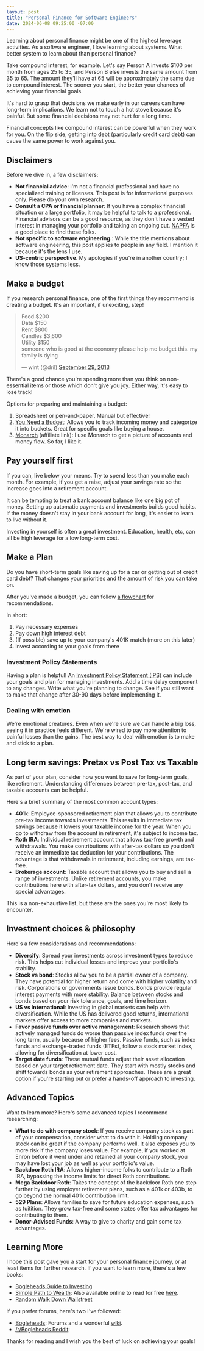 ```yaml
---
layout: post
title: "Personal Finance for Software Engineers"
date: 2024-06-08 09:25:00 -07:00
---
```


Learning about personal finance might be one of the highest leverage activities.
As a software engineer, I love learning about systems.
What better system to learn about than personal finance?

Take compound interest, for example. Let's say Person A invests $100 per month
from ages 25 to 35, and Person B else invests the same amount from 35 to 65. The
amount they’ll have at 65 will be approximately the same due to compound
interest. The sooner you start, the better your chances of achieving your
financial goals.

It's hard to grasp that decisions we make early in our careers can
have long-term implications. We learn not to touch a hot stove
because it's painful. But some financial decisions may not hurt
for a long time.

Financial concepts like compound interest can be powerful when they work for you.
On the flip side, getting into
debt (particularly credit card debt) can cause the same power to work against you.

## Disclaimers

Before we dive in, a few disclaimers:

- **Not financial advice**: I'm not a financial professional and have no
  specialized training or licenses. This post is for informational purposes
  only. Please do your own research.
- **Consult a CPA or financial planner**:
  If you have a complex financial situation or a large portfolio, it may be
  helpful to talk to a professional. Financial advisors can be a
  good resource, as they don't have a vested interest in managing
  your portfolio and taking an ongoing cut. [NAPFA](https://www.napfa.org/) is
  a good place to find these folks.
- **Not specific to
  software engineering.**: While the title mentions about software engineering,
  this post applies to people in any field. I mention it because it's the
  lens I use.
- **US-centric perspective**. My
  apologies if you're in another country; I know those systems less.

## Make a budget

If you research personal finance, one of the first things
they recommend is creating a budget. It's an important, if unexciting,
step!

<blockquote class="twitter-tweet"><p lang="en" dir="ltr">Food $200<br>Data
$150<br>Rent $800<br>Candles $3,600<br>Utility $150<br>someone who is good at
the economy please help me budget this. my family is dying</p>&mdash; wint
(@dril) <a
href="https://twitter.com/dril/status/384408932061417472?ref_src=twsrc%5Etfw">September
29, 2013</a></blockquote> <script async
src="https://platform.twitter.com/widgets.js" charset="utf-8"></script>

There's a good chance you're spending more than you
think on non-essential items or those which don't give you joy. Either
way, it's easy to lose track!

Options for preparing and maintaining a budget:

1. Spreadsheet or pen-and-paper. Manual but effective!
2. [You Need a
   Budget](https://www.ynab.com/): Allows you to track incoming money and
   categorize it into buckets. Great for specific goals
   like buying a house.
3. [Monarch](https://www.monarchmoney.com/referral/gogh9rwmnl) (affiliate link):
I use Monarch to get a picture of
accounts and money flow. So far, I like it.

## Pay yourself first

If you can, live below your means. Try to spend less than you
make each month. For example, if you get a raise, adjust your savings rate so
the increase goes into a retirement account.

It can be tempting to treat a bank account balance like one big pot of money.
Setting up automatic payments and investments builds good habits.
If the money doesn't stay in
your bank account for long, it's easier to learn to live without it.

Investing in yourself is often a great investment.
Education, health, etc, can all be high leverage for a low long-term cost.

## Make a Plan

Do you have short-term goals like saving up for a car or getting out
of credit card debt? That changes your priorities and the
amount of risk you can take on.

After you've made a budget, you can follow [a
flowchart](https://www.reddit.com/r/personalfinance/comments/4gdlu9/how_to_prioritize_spending_your_money_a_flowchart/)
for recommendations.

In short:

1. Pay necessary expenses
2. Pay down high interest debt
3. (If possible) save up to your company's 401K match (more on this later)
4. Invest according to your goals from there

### Investment Policy Statements

Having a plan is helpful! An [Investment Policy Statement
(IPS)](https://www.bogleheads.org/wiki/Investment_policy_statement) can
include your goals and plan for managing investments. Add a time delay component
to any changes. Write what you're planning to change.
See if you still want to make that change after 30-90 days before implementing it.

### Dealing with emotion

We're emotional creatures. Even when
we're sure we can handle a big loss, seeing it in practice feels different.
We're wired to pay more attention to painful losses than the gains.
The best way to deal with emotion is to make and stick to
a plan.

## Long term savings: Pretax vs Post Tax vs Taxable

As part of your plan, consider how you want to save for long-term goals,
like retirement. Understanding differences between
pre-tax, post-tax, and taxable accounts can be helpful.

Here's a brief summary of the most common account types:

- **401k**: Employee-sponsored retirement plan that allows you to contribute
  pre-tax income towards investments. This results in immediate tax savings
  because it lowers your taxable income for the year. When you go to withdraw
  from the account in retirement, it's subject to income tax.
- **Roth IRA**: Individual retirement account that allows tax-free
  growth and withdrawals. You make contributions with
  after-tax dollars so you don't receive an immediate tax deduction for your
  contributions. The advantage is that withdrawals in retirement, including earnings,
  are tax-free.
- **Brokerage account**: Taxable account that
  allows you to buy and sell a range of investments. Unlike retirement
  accounts, you make contributions here with after-tax dollars,
  and you don't receive any special advantages.

This is a non-exhaustive list, but these are the ones you're most likely to encounter.

## Investment choices & philosophy

Here's a few considerations and recommendations:

- **Diversify**: Spread your investments across investment types to reduce risk.
  This helps cut individual losses and improve your portfolio's stability.
- **Stock vs bond**: Stocks allow you to be a partial owner of a company. They
  have potential for higher return and come with
  higher volatility and risk. Corporations or governments issue bonds.
  Bonds provide regular interest payments
  with more stability. Balance between stocks and bonds based on your
  risk tolerance, goals, and time horizon.
- **US vs International**: Investing in global markets can help with
  diversification. While the US has delivered good
  returns, international markets offer access to more companies and markets.
- **Favor passive funds over active management**:
  Research shows that actively managed funds do worse than
  passive index funds over the long term, usually because of higher fees.
  Passive funds, such as index funds and
  exchange-traded funds (ETFs), follow a stock market index, allowing for
  diversification at lower cost.
- **Target date funds**: These mutual
  funds adjust their asset allocation based on your
  target retirement date. They start with mostly
  stocks and shift towards bonds as your retirement approaches. These are
  a great option if you're starting out or prefer a hands-off approach to
  investing.

## Advanced Topics

Want to learn more? Here's some advanced topics I recommend researching:

- **What to do with company stock**: If you receive company stock as part of
  your compensation, consider what to do with it.
  Holding company stock can be great
  if the company performs well. It also exposes you to more risk if the company loses value.
  For example, if you worked at Enron before it went under and retained all your
  company stock, you may have lost your job as well as your portfolio's value.
- **Backdoor Roth IRA**: Allows higher-income folks to contribute to a Roth IRA,
  bypassing the income limits for direct Roth contributions.
- **Mega Backdoor Roth**: Takes the concept of the backdoor Roth one step further
  by using employer retirement plans, such as
  a 401k or 403b, to go beyond the normal 401k contribution limit.
- **529 Plans**: Allows families to save for future education expenses, such as
  tuitition. They grow tax-free and some states offer tax
  advantages for contributing to them.
- **Donor-Advised Funds**: A way to give to charity and gain some tax advantages.

## Learning More

I hope this post gave you a start for your personal finance journey, or at least
items for further research. If you want to learn more, there's a few books:

- [Bogleheads Guide to
  Investing](https://www.amazon.com/Bogleheads-Guide-Investing-Taylor-Larimore/dp/1118921283)
- [Simple Path to
  Wealth](https://www.amazon.com/Simple-Path-Wealth-financial-independence/dp/1533667926):
  Also available online to read for free [here](https://jlcollinsnh.com/stock-series/).
- [Random Walk Down
  Wallstreet](https://www.amazon.com/Random-Walk-Down-Wall-Street/dp/0393330338)

If you prefer forums, here's two I've followed:

- [Bogleheads](https://bogleheads.org/): Forums and a wonderful
  [wiki](https://www.bogleheads.org/wiki/Main_Page).
- [/r/Bogleheads Reddit](https://www.reddit.com/r/Bogleheads/):

Thanks for reading and I wish you the best of luck on achieving your goals!
